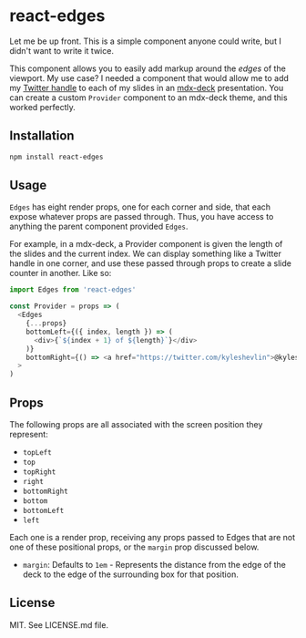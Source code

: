 # react-edges

Let me be up front. This is a simple component anyone could write, but I didn't want to write it twice.

This component allows you to easily add markup around the _edges_ of the viewport. My use case? I needed a component that would allow me to add my [Twitter handle](https://twitter.com/kyleshevlin) to each of my slides in an [mdx-deck](https://github.com/jxnblk/mdx-deck) presentation. You can create a custom `Provider` component to an mdx-deck theme, and this worked perfectly.

## Installation

```bash
npm install react-edges
```

## Usage

`Edges` has eight render props, one for each corner and side, that each expose whatever props are passed through. Thus, you have access to anything the parent component provided `Edges`.

For example, in a mdx-deck, a Provider component is given the length of the slides and the current index. We can display something like a Twitter handle in one corner, and use these passed through props to create a slide counter in another. Like so:

```javascript
import Edges from 'react-edges'

const Provider = props => (
  <Edges
    {...props}
    bottomLeft={({ index, length }) => (
      <div>{`${index + 1} of ${length}`}</div>
    )}
    bottomRight={() => <a href="https://twitter.com/kyleshevlin">@kyleshevlin</a>}
  >
)
```

## Props

The following props are all associated with the screen position they represent:

- `topLeft`
- `top`
- `topRight`
- `right`
- `bottomRight`
- `bottom`
- `bottomLeft`
- `left`

Each one is a render prop, receiving any props passed to Edges that are not one of these positional props, or the `margin` prop discussed below.

- `margin`: Defaults to `1em` - Represents the distance from the edge of the deck to the edge of the surrounding box for that position.

## License

MIT. See LICENSE.md file.

